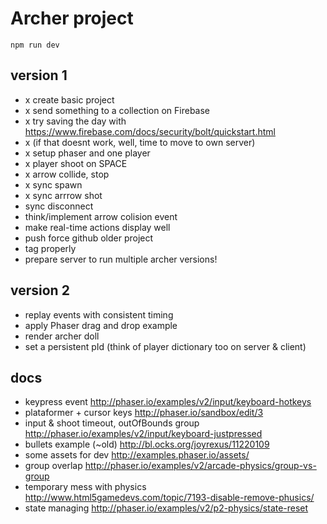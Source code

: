 # Archer project

`npm run dev`


## version 1

- x create basic project
- x send something to a collection on Firebase
- x try saving the day with https://www.firebase.com/docs/security/bolt/quickstart.html
- x (if that doesnt work, well, time to move to own server)
- x setup phaser and one player
- x player shoot on SPACE
- x arrow collide, stop
- x sync spawn
- x sync arrrow shot
- sync disconnect
- think/implement arrow colision event
- make real-time actions display well
- push force github older project
- tag properly
- prepare server to run multiple archer versions!


## version 2

- replay events with consistent timing
- apply Phaser drag and drop example
- render archer doll
- set a persistent pId (think of player dictionary too on server & client)




## docs

- keypress event http://phaser.io/examples/v2/input/keyboard-hotkeys
- plataformer + cursor keys http://phaser.io/sandbox/edit/3
- input & shoot timeout, outOfBounds group http://phaser.io/examples/v2/input/keyboard-justpressed
- bullets example (~old) http://bl.ocks.org/joyrexus/11220109
- some assets for dev http://examples.phaser.io/assets/
- group overlap http://phaser.io/examples/v2/arcade-physics/group-vs-group
- temporary mess with physics http://www.html5gamedevs.com/topic/7193-disable-remove-phusics/
- state managing http://phaser.io/examples/v2/p2-physics/state-reset

